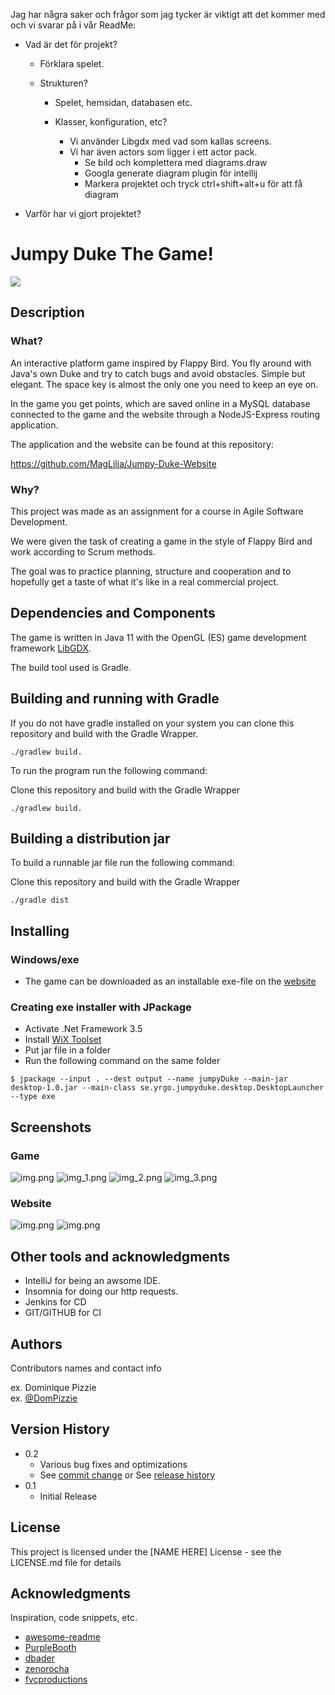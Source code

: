 
Jag har några saker och frågor som jag tycker är viktigt att det kommer med och vi svarar på i vår ReadMe:

- Vad är det för projekt?
    - Förklara spelet.

    - Strukturen?
        - Spelet, hemsidan, databasen etc.

        - Klasser, konfiguration, etc?
          - Vi använder Libgdx med vad som kallas screens.
          - Vi har även actors som ligger i ett actor pack.
              - Se bild och komplettera med diagrams.draw
              - Googla generate diagram plugin för intellij
              - Markera projektet och tryck ctrl+shift+alt+u för att få diagram
          
- Varför har vi gjort projektet?







# Jumpy Duke The Game!
![](assets_to_be_packed/DukeThree.png)

## Description

### What?

An interactive platform game inspired by Flappy Bird.
You fly around with Java's own Duke and try to catch bugs and avoid obstacles.
Simple but elegant. The space key is almost the only one you need to keep an eye on.

In the game you get points, which are saved online in a MySQL database connected to the game and the website
through a NodeJS-Express routing application.

The application and the website can be found at this repository:

https://github.com/MagLilja/Jumpy-Duke-Website

### Why?

This project was made as an assignment for a course in Agile Software Development.

We were given the task of creating a game in the style of Flappy Bird and work according to Scrum methods.

The goal was to practice planning, structure and cooperation and to 
hopefully get a taste of what it's like in a real commercial project.

## Dependencies and Components

The game is written in Java 11 with the OpenGL (ES) game development framework [LibGDX](https://libgdx.com/). 

The build tool used is Gradle. 

## Building and running with Gradle

If you do not have gradle installed on your system you can clone 
this repository and build with the Gradle Wrapper. 
```
./gradlew build.
```

To run the program run the following command:

Clone this repository and build with the Gradle Wrapper
```
./gradlew build.
```

## Building a distribution jar

To build a runnable jar file run the following command:

Clone this repository and build with the Gradle Wrapper
```
./gradle dist
```

## Installing

### Windows/exe

* The game can be downloaded as an installable exe-file on the [website](https://jumpyduke.com/download.html)

### Creating exe installer with JPackage

- Activate .Net Framework 3.5
- Install [WiX Toolset](https://wixtoolset.org/)
- Put jar file in a folder 
- Run the following command on the same folder 
```
$ jpackage --input . --dest output --name jumpyDuke --main-jar desktop-1.0.jar --main-class se.yrgo.jumpyduke.desktop.DesktopLauncher --type exe 
```


## Screenshots

### Game
![img.png](Storyboard/img.png)
![img_1.png](Storyboard/img_1.png)
![img_2.png](Storyboard/img_2.png)
![img_3.png](Storyboard/img_3.png)
### Website
![img.png](www1.png)
![img.png](www2.png)

## Other tools and acknowledgments 

- IntelliJ for being an awsome IDE.
- Insomnia for doing our http requests. 
- Jenkins for CD
- GIT/GITHUB for CI


## Authors

Contributors names and contact info

ex. Dominique Pizzie  
ex. [@DomPizzie](https://twitter.com/dompizzie)

## Version History

* 0.2
    * Various bug fixes and optimizations
    * See [commit change]() or See [release history]()
* 0.1
    * Initial Release

## License

This project is licensed under the [NAME HERE] License - see the LICENSE.md file for details

## Acknowledgments

Inspiration, code snippets, etc.
* [awesome-readme](https://github.com/matiassingers/awesome-readme)
* [PurpleBooth](https://gist.github.com/PurpleBooth/109311bb0361f32d87a2)
* [dbader](https://github.com/dbader/readme-template)
* [zenorocha](https://gist.github.com/zenorocha/4526327)
* [fvcproductions](https://gist.github.com/fvcproductions/1bfc2d4aecb01a834b46)

